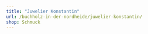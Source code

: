 ```yaml
---
title: "Juwelier Konstantin"
url: /buchholz-in-der-nordheide/juwelier-konstantin/
shop: Schmuck
---
```

